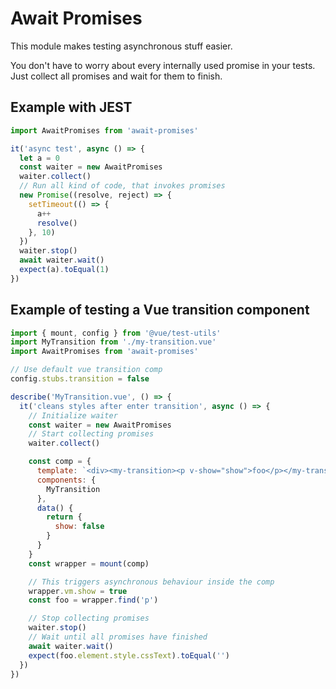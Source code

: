 # Await Promises

This module makes testing asynchronous stuff easier.

You don't have to worry about every internally used promise in your tests. Just collect all promises and wait for them to finish.

## Example with JEST

```js
import AwaitPromises from 'await-promises'

it('async test', async () => {
  let a = 0
  const waiter = new AwaitPromises
  waiter.collect()
  // Run all kind of code, that invokes promises
  new Promise((resolve, reject) => {
    setTimeout(() => {
      a++
      resolve()
    }, 10)
  })
  waiter.stop()
  await waiter.wait()
  expect(a).toEqual(1)
})
```

## Example of testing a Vue transition component

```js
import { mount, config } from '@vue/test-utils'
import MyTransition from './my-transition.vue'
import AwaitPromises from 'await-promises'

// Use default vue transition comp
config.stubs.transition = false

describe('MyTransition.vue', () => {
  it('cleans styles after enter transition', async () => {
    // Initialize waiter
    const waiter = new AwaitPromises
    // Start collecting promises
    waiter.collect()

    const comp = {
      template: `<div><my-transition><p v-show="show">foo</p></my-transition></div>`,
      components: {
        MyTransition
      },
      data() {
        return {
          show: false
        }
      }
    }
    const wrapper = mount(comp)

    // This triggers asynchronous behaviour inside the comp
    wrapper.vm.show = true
    const foo = wrapper.find('p')

    // Stop collecting promises
    waiter.stop()
    // Wait until all promises have finished
    await waiter.wait()
    expect(foo.element.style.cssText).toEqual('')
  })
})
```
